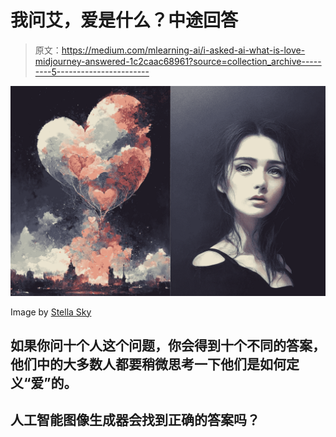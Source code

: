 # 我问艾，爱是什么？中途回答

> 原文：<https://medium.com/mlearning-ai/i-asked-ai-what-is-love-midjourney-answered-1c2caac68961?source=collection_archive---------5----------------------->

![](img/ae64b3659c429fd34518c8e42b2a1344.png)

Image by [Stella Sky](/@StellaSky)

## 如果你问十个人这个问题，你会得到十个不同的答案，他们中的大多数人都要稍微思考一下他们是如何定义“爱”的。

## 人工智能图像生成器会找到正确的答案吗？